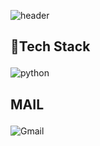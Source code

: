 ![header](https://capsule-render.vercel.app/api?type=Cylinder&color=191970&customColorList=0&height=200&section=header&text=Chaewon_Oh&fontColor=FFD700&animation=twinkling&stroke=FFA07A&strokeWidth=3&desc=HELLO%20WORLD%20&descAlign=65&descAlignY=72&fontAlignY=48&descSize=25)

## 🔧Tech Stack </p>
![python](https://img.shields.io/badge/python-F0F8FF?style=flat-square&logo=#3776AB&logoColor=white)   



## MAIL</p>
![Gmail](https://img.shields.io/badge/Gmail-FFE4E1?style=flat-square)
